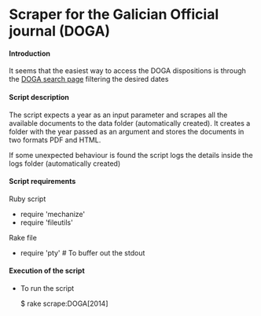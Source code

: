 Scraper for the Galician Official journal (DOGA)
================================================


#### Introduction

It seems that the easiest way to access the DOGA dispositions is through the [DOGA search page][1]
filtering the desired dates

[1]: http://www.xunta.es/diario-oficial-galicia/buscarAnunciosPublico.do?key_confirmacion=&compMenu=10102

#### Script description

The script expects a year as an input parameter and scrapes all the available documents to the data folder (automatically created). It creates a folder with the year passed as an argument and stores the documents in two formats PDF and HTML. 

If some unexpected behaviour is found the script logs the details inside the logs folder (automatically created)

#### Script requirements

Ruby script
* require 'mechanize'
* require 'fileutils'

Rake file
* require 'pty' # To buffer out the stdout

#### Execution of the script

* To run the script

    $ rake scrape:DOGA[2014]


